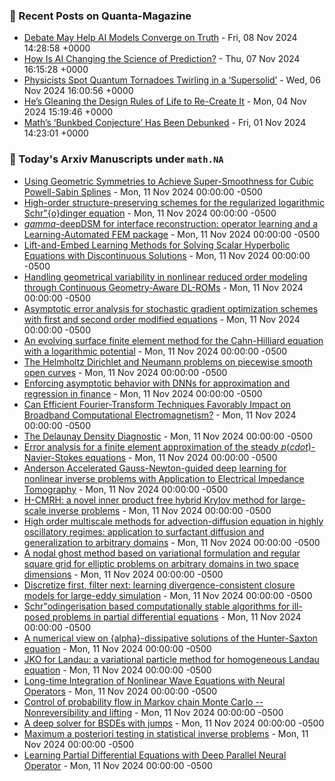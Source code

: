 ### 📝 Recent Posts on Quanta-Magazine
<!-- quanta starts -->
* <a href="https://www.quantamagazine.org/debate-may-help-ai-models-converge-on-truth-20241108/">Debate May Help AI Models Converge on Truth</a> - Fri, 08 Nov 2024 14:28:58 +0000
* <a href="https://www.quantamagazine.org/how-is-ai-changing-the-science-of-prediction-20241107/">How Is AI Changing the Science of Prediction?</a> - Thu, 07 Nov 2024 16:15:28 +0000
* <a href="https://www.quantamagazine.org/physicists-spot-quantum-tornadoes-twirling-in-a-supersolid-20241106/">Physicists Spot Quantum Tornadoes Twirling in a ‘Supersolid’</a> - Wed, 06 Nov 2024 16:00:56 +0000
* <a href="https://www.quantamagazine.org/hes-gleaning-the-design-rules-of-life-to-re-create-it-20241104/">He’s Gleaning the Design Rules of Life to Re-Create It</a> - Mon, 04 Nov 2024 15:19:46 +0000
* <a href="https://www.quantamagazine.org/maths-bunkbed-conjecture-has-been-debunked-20241101/">Math’s ‘Bunkbed Conjecture’ Has Been Debunked</a> - Fri, 01 Nov 2024 14:23:01 +0000
<!-- quanta ends -->

### 📝 Today's Arxiv Manuscripts under ``math.NA``
<!-- arxiv-math-na starts -->
* <a href="https://arxiv.org/abs/2411.05170">Using Geometric Symmetries to Achieve Super-Smoothness for Cubic Powell-Sabin Splines</a> - Mon, 11 Nov 2024 00:00:00 -0500
* <a href="https://arxiv.org/abs/2411.05308">High-order structure-preserving schemes for the regularized logarithmic Schr"{o}dinger equation</a> - Mon, 11 Nov 2024 00:00:00 -0500
* <a href="https://arxiv.org/abs/2411.05341">$gamma$-deepDSM for interface reconstruction: operator learning and a Learning-Automated FEM package</a> - Mon, 11 Nov 2024 00:00:00 -0500
* <a href="https://arxiv.org/abs/2411.05382">Lift-and-Embed Learning Methods for Solving Scalar Hyperbolic Equations with Discontinuous Solutions</a> - Mon, 11 Nov 2024 00:00:00 -0500
* <a href="https://arxiv.org/abs/2411.05486">Handling geometrical variability in nonlinear reduced order modeling through Continuous Geometry-Aware DL-ROMs</a> - Mon, 11 Nov 2024 00:00:00 -0500
* <a href="https://arxiv.org/abs/2411.05538">Asymptotic error analysis for stochastic gradient optimization schemes with first and second order modified equations</a> - Mon, 11 Nov 2024 00:00:00 -0500
* <a href="https://arxiv.org/abs/2411.05650">An evolving surface finite element method for the Cahn-Hilliard equation with a logarithmic potential</a> - Mon, 11 Nov 2024 00:00:00 -0500
* <a href="https://arxiv.org/abs/2411.05761">The Helmholtz Dirichlet and Neumann problems on piecewise smooth open curves</a> - Mon, 11 Nov 2024 00:00:00 -0500
* <a href="https://arxiv.org/abs/2411.05257">Enforcing asymptotic behavior with DNNs for approximation and regression in finance</a> - Mon, 11 Nov 2024 00:00:00 -0500
* <a href="https://arxiv.org/abs/2411.05626">Can Efficient Fourier-Transform Techniques Favorably Impact on Broadband Computational Electromagnetism?</a> - Mon, 11 Nov 2024 00:00:00 -0500
* <a href="https://arxiv.org/abs/2203.05685">The Delaunay Density Diagnostic</a> - Mon, 11 Nov 2024 00:00:00 -0500
* <a href="https://arxiv.org/abs/2311.00534">Error analysis for a finite element approximation of the steady $p(cdot)$-Navier-Stokes equations</a> - Mon, 11 Nov 2024 00:00:00 -0500
* <a href="https://arxiv.org/abs/2312.12693">Anderson Accelerated Gauss-Newton-guided deep learning for nonlinear inverse problems with Application to Electrical Impedance Tomography</a> - Mon, 11 Nov 2024 00:00:00 -0500
* <a href="https://arxiv.org/abs/2401.06918">H-CMRH: a novel inner product free hybrid Krylov method for large-scale inverse problems</a> - Mon, 11 Nov 2024 00:00:00 -0500
* <a href="https://arxiv.org/abs/2401.12226">High order multiscale methods for advection-diffusion equation in highly oscillatory regimes: application to surfactant diffusion and generalization to arbitrary domains</a> - Mon, 11 Nov 2024 00:00:00 -0500
* <a href="https://arxiv.org/abs/2402.04048">A nodal ghost method based on variational formulation and regular square grid for elliptic problems on arbitrary domains in two space dimensions</a> - Mon, 11 Nov 2024 00:00:00 -0500
* <a href="https://arxiv.org/abs/2403.18088">Discretize first, filter next: learning divergence-consistent closure models for large-eddy simulation</a> - Mon, 11 Nov 2024 00:00:00 -0500
* <a href="https://arxiv.org/abs/2403.19123">Schr"odingerisation based computationally stable algorithms for ill-posed problems in partial differential equations</a> - Mon, 11 Nov 2024 00:00:00 -0500
* <a href="https://arxiv.org/abs/2404.11174">A numerical view on {alpha}-dissipative solutions of the Hunter-Saxton equation</a> - Mon, 11 Nov 2024 00:00:00 -0500
* <a href="https://arxiv.org/abs/2409.12296">JKO for Landau: a variational particle method for homogeneous Landau equation</a> - Mon, 11 Nov 2024 00:00:00 -0500
* <a href="https://arxiv.org/abs/2410.15617">Long-time Integration of Nonlinear Wave Equations with Neural Operators</a> - Mon, 11 Nov 2024 00:00:00 -0500
* <a href="https://arxiv.org/abs/1207.0258">Control of probability flow in Markov chain Monte Carlo -- Nonreversibility and lifting</a> - Mon, 11 Nov 2024 00:00:00 -0500
* <a href="https://arxiv.org/abs/2211.04349">A deep solver for BSDEs with jumps</a> - Mon, 11 Nov 2024 00:00:00 -0500
* <a href="https://arxiv.org/abs/2402.00686">Maximum a posteriori testing in statistical inverse problems</a> - Mon, 11 Nov 2024 00:00:00 -0500
* <a href="https://arxiv.org/abs/2409.19976">Learning Partial Differential Equations with Deep Parallel Neural Operator</a> - Mon, 11 Nov 2024 00:00:00 -0500
<!-- arxiv-math-na ends -->
